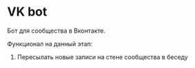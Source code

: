 # VK bot

Бот для сообщества в Вконтакте.

Функционал на данный этап:
1) Пересылать новые записи на стене сообщества в беседу
